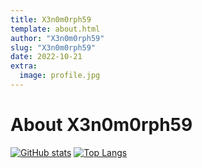 ```yaml
---
title: X3n0m0rph59
template: about.html
author: "X3n0m0rph59"
slug: "X3n0m0rph59"
date: 2022-10-21
extra:
  image: profile.jpg
---
```


# About X3n0m0rph59

[![GitHub stats](https://github-readme-stats.vercel.app/api?username=X3n0m0rph59&show_icons=true&theme=dark&line_height=40)](https://github.com/X3n0m0rph59/eruption)
[![Top Langs](https://github-readme-stats.vercel.app/api/top-langs/?username=X3n0m0rph59&show_icons=true&theme=dark)](https://github.com/X3n0m0rph59/)
